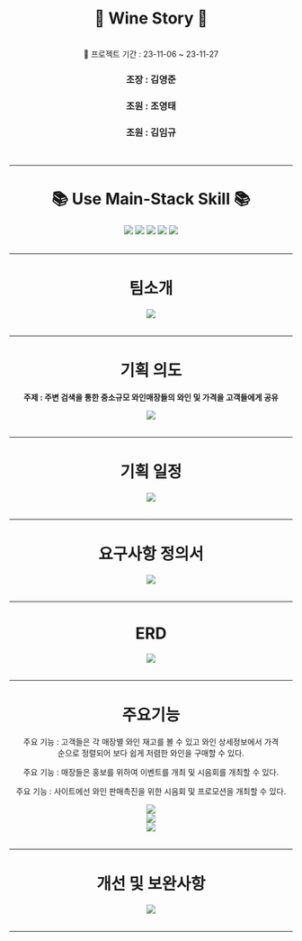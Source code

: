 
# <div align="center"> 🌈 Wine Story 🌈 </div>
<br />
<div align="center"> 🌈 프로젝트 기간 : 23-11-06 ~ 23-11-27
<h3 align="center">조장 :  김영준</h3>
<h3 align="center">조원 :  조영태</h3>
<h3 align="center">조원 :  김임규</h3>
<br />
<hr />
  
# <div align="center"> 📚 Use Main-Stack Skill 📚 </div>
<div align="center">
<img src="https://img.shields.io/badge/JAVA-007396?style=for-the-badge&logo=Java&logoColor=white">
<img src="https://img.shields.io/badge/Spring-6DB33F?style=for-the-badge&logo=Spring&logoColor=white">
<img src="https://img.shields.io/badge/HTML5-E34F26?style=for-the-badge&logo=HTML5&logoColor=white">
<img src="https://img.shields.io/badge/CSS3-1572B6?style=for-the-badge&logo=CSS3&logoColor=white">
<img src="https://img.shields.io/badge/Oracle-F80000?style=for-the-badge&logo=Oracle&logoColor=white">
</div> 
<br />
<hr />

# <div align="center"> 팀소개 </div>
<div align="center">
<img src="/image/2023-11-28 12 05 51.png">
</div>
<br />
<hr />


# <div align="center"> 기획 의도 </div>
<div align="center">
<p align="center"><strong>주제 : 주변 검색을 통한 중소규모 와인매장들의 와인 및 가격을 고객들에게 공유</strong></p>
<img src="/image/2023-11-28 12 06 07.png">
</div>
<br />
<hr />

# <div align="center"> 기획 일정 </div>
<div align="center">
<img src="/image/2023-11-28 11 21 01.png">
</div>
<br />
<hr />

# <div align="center"> 요구사항 정의서 </div>
<div align="center">
<img src="/image/2023-11-28 12 06 24.png">
</div>
<br />
<hr />

# <div align="center"> ERD </div>
<div align="center">
<img src="/image/2023-11-28 11 21 44.png">
</div>
<br />
<hr />

# <div align="center"> 주요기능 </div>
<div align="center">
<p align="center">주요 기능 : 고객들은 각 매장별 와인 재고를 볼 수 있고 와인 상세정보에서 가격<br />순으로 정렬되어 보다 쉽게 저렴한 와인을 구매할 수 있다.</p>
<p align="center">주요 기능 : 매장들은 홍보를 위하여 이벤트를 개최 및 시음회를 개최할 수 있다.</p>
<p align="center">주요 기능 : 사이트에선 와인 판매촉진을 위한 시음회 및 프로모션을 개최할 수 있다.</p>
<img src="/image/2023-11-28 12 06 35.png">
<br />
<img src="/image/2023-11-28 12 06 52.png">  
<br />
<img src="/image/2023-11-28 12 07 01.png">
</div>
<br />
<hr />

# <div align="center"> 개선 및 보완사항 </div>
<div align="center">
<img src="/image/2023-11-28 11 22 38.png">
</div>
<br />
<hr />
